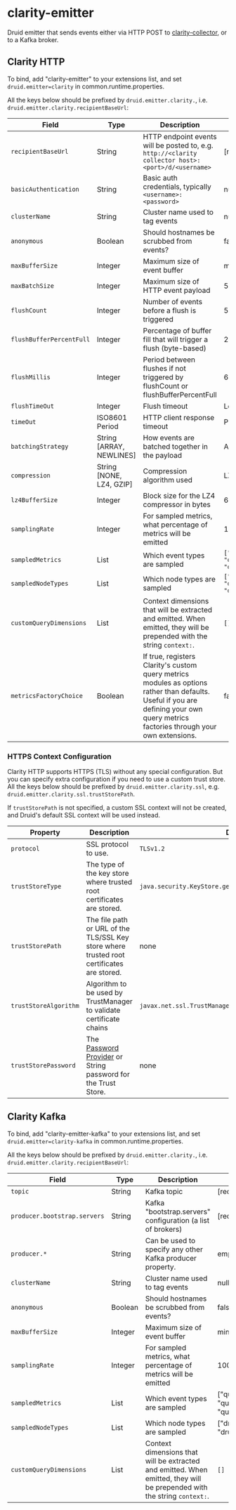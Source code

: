 <!--
  ~ Copyright (c) Imply Data, Inc. All rights reserved.
  ~
  ~ This software is the confidential and proprietary information
  ~  of Imply Data, Inc.
  -->

# clarity-emitter

Druid emitter that sends events either via HTTP POST to
[clarity-collector](https://github.com/implydata/clarity-collector), or to a Kafka broker.

## Clarity HTTP

To bind, add "clarity-emitter" to your extensions list, and set `druid.emitter=clarity` in common.runtime.properties.

All the keys below should be prefixed by `druid.emitter.clarity.`, i.e. `druid.emitter.clarity.recipientBaseUrl`:

|Field|Type|Description|Default|Required|
|-----|----|-----------|-------|--------|
|`recipientBaseUrl`|String|HTTP endpoint events will be posted to, e.g. `http://<clarity collector host>:<port>/d/<username>`|[required]|yes|
|`basicAuthentication`|String|Basic auth credentials, typically `<username>:<password>`|null|no|
|`clusterName`|String|Cluster name used to tag events|null|no|
|`anonymous`|Boolean|Should hostnames be scrubbed from events?|false|no|
|`maxBufferSize`|Integer|Maximum size of event buffer|min(250MB, 10% of heap)|no|
|`maxBatchSize`|Integer|Maximum size of HTTP event payload |5MB|no|
|`flushCount`|Integer|Number of events before a flush is triggered|500|no|
|`flushBufferPercentFull`|Integer|Percentage of buffer fill that will trigger a flush (byte-based)|25|no|
|`flushMillis`|Integer|Period between flushes if not triggered by flushCount or flushBufferPercentFull|60s|no|
|`flushTimeOut`|Integer|Flush timeout|Long.MAX_VALUE|no|
|`timeOut`|ISO8601 Period|HTTP client response timeout|PT1M|no|
|`batchingStrategy`|String [ARRAY, NEWLINES]|How events are batched together in the payload|ARRAY|no|
|`compression`|String [NONE, LZ4, GZIP]|Compression algorithm used|LZ4|no|
|`lz4BufferSize`|Integer|Block size for the LZ4 compressor in bytes|65536|no|
|`samplingRate`|Integer|For sampled metrics, what percentage of metrics will be emitted|100|no|
|`sampledMetrics`|List<String>|Which event types are sampled|`["query/wait/time", "query/segment/time", "query/segmentAndCache/time"]`|no|
|`sampledNodeTypes`|List<String>|Which node types are sampled|`["druid/historical", "druid/peon", "druid/realtime"]`|no|
|`customQueryDimensions`|List<String>|Context dimensions that will be extracted and emitted. When emitted, they will be prepended with the string `context:`.|`[]`|no|
|`metricsFactoryChoice`|Boolean|If true, registers Clarity's custom query metrics modules as options rather than defaults. Useful if you are defining your own query metrics factories through your own extensions.|false|no|

### HTTPS Context Configuration

Clarity HTTP supports HTTPS (TLS) without any special configuration. But you can specify extra configuration if you need
to use a custom trust store. All the keys below should be prefixed by `druid.emitter.clarity.ssl`,
e.g. `druid.emitter.clarity.ssl.trustStorePath`.

If `trustStorePath` is not specified, a custom SSL context will not be created, and Druid's default SSL context will be
used instead.

|Property|Description|Default|Required|
|--------|-----------|-------|--------|
|`protocol`|SSL protocol to use.|`TLSv1.2`|no|
|`trustStoreType`|The type of the key store where trusted root certificates are stored.|`java.security.KeyStore.getDefaultType()`|no|
|`trustStorePath`|The file path or URL of the TLS/SSL Key store where trusted root certificates are stored.|none|no|
|`trustStoreAlgorithm`|Algorithm to be used by TrustManager to validate certificate chains|`javax.net.ssl.TrustManagerFactory.getDefaultAlgorithm()`|no|
|`trustStorePassword`|The [Password Provider](https://github.com/implydata/druid/blob/0.10.1-csp/docs/content/operations/password-provider.md) or String password for the Trust Store.|none|yes, if `trustStorePath` is specified.|

## Clarity Kafka

To bind, add "clarity-emitter-kafka" to your extensions list, and set `druid.emitter=clarity-kafka` in common.runtime.properties.

All the keys below should be prefixed by `druid.emitter.clarity.`, i.e. `druid.emitter.clarity.recipientBaseUrl`:

|Field|Type|Description|Default|Required|
|-----|----|-----------|-------|--------|
|`topic`|String|Kafka topic|[required]|yes|
|`producer.bootstrap.servers`|String|Kafka "bootstrap.servers" configuration (a list of brokers)|[required]|yes|
|`producer.*`|String|Can be used to specify any other Kafka producer property.|empty|no|
|`clusterName`|String|Cluster name used to tag events|null|no|
|`anonymous`|Boolean|Should hostnames be scrubbed from events?|false|no|
|`maxBufferSize`|Integer|Maximum size of event buffer|min(250MB, 10% of heap)|no|
|`samplingRate`|Integer|For sampled metrics, what percentage of metrics will be emitted|100|no|
|`sampledMetrics`|List<String>|Which event types are sampled|["query/wait/time", "query/segment/time", "query/segmentAndCache/time"]|no|
|`sampledNodeTypes`|List<String>|Which node types are sampled|["druid/historical", "druid/peon", "druid/realtime"]|no|
|`customQueryDimensions`|List<String>|Context dimensions that will be extracted and emitted. When emitted, they will be prepended with the string `context:`.|`[]`|no|
